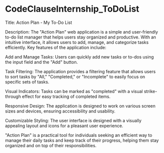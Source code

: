# CodeClauseInternship_ToDoList
Title: Action Plan - My To-Do List

Description:
The "Action Plan" web application is a simple and user-friendly to-do list manager that helps users stay organized and productive. With an intuitive interface, it allows users to add, manage, and categorize tasks efficiently. Key features of the application include:

Add and Manage Tasks: Users can quickly add new tasks or to-dos using the input field and the "Add" button.

Task Filtering: The application provides a filtering feature that allows users to sort tasks by "All," "Completed," or "Incomplete" to easily focus on specific sets of tasks.

Visual Indicators: Tasks can be marked as "completed" with a visual strike-through effect for easy tracking of completed items.

Responsive Design: The application is designed to work on various screen sizes and devices, ensuring accessibility and usability.

Customizable Styling: The user interface is designed with a visually appealing layout and icons for a pleasant user experience.

"Action Plan" is a practical tool for individuals seeking an efficient way to manage their daily tasks and keep track of their progress, helping them stay organized and on top of their responsibilities.





